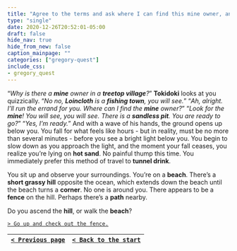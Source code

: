 ```yaml
---
title: "Agree to the terms and ask where I can find this mine owner, and why there is a mine owner in a treetop village."
type: "single"
date: 2020-12-26T20:52:01-05:00
draft: false
hide_nav: true
hide_from_new: false
caption_mainpage: ""
categories: ["gregory-quest"]
include_css:
- gregory_quest
---
```


“*Why is there a **mine** owner in a **treetop village**?*” **Tokidoki** looks at you quizzically. “*No no, **Loincloth** is a **fishing town**, you will see.*” “*Ah, alright. I’ll run the errand for you. Where can I find the **mine** owner?*” “*Look for the **mine**! You will see, you will see. There is a **sandless pit**. You are ready to go?*”
“*Yes, I’m ready.*” And with a wave of his hands, the ground opens up below you. You fall for what feels like hours - but in reality, must be no more than several minutes - before you see a bright light below you. You begin to slow down as you approach the light, and the moment your fall ceases, you realize you’re lying on **hot sand**. No painful thump this time. You immediately prefer this method of travel to **tunnel drink**.

You sit up and observe your surroundings. You’re on a **beach**. There’s a **short grassy hill** opposite the ocean, which extends down the beach until the beach turns a **corner**. No one is around you. There appears to be a **fence** on the hill. Perhaps there’s a **path** nearby.

Do you ascend the **hill**, or walk the **beach**?

[``> Go up and check out the fence.``](../75)

|[``< Previous page``](../73)|[``< Back to the start``](../)|
|---|---|